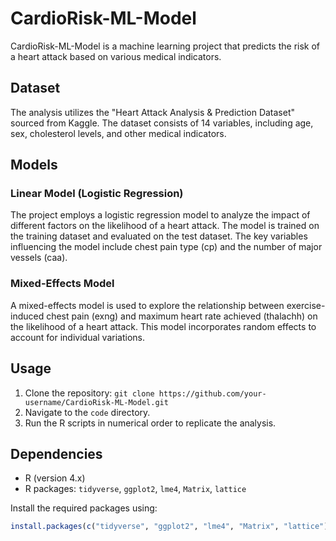 # CardioRisk-ML-Model
CardioRisk-ML-Model is a machine learning project that predicts the risk of a heart attack based on various medical indicators.


## Dataset
The analysis utilizes the "Heart Attack Analysis & Prediction Dataset" sourced from Kaggle. The dataset consists of 14 variables, including age, sex, cholesterol levels, and other medical indicators.


## Models

### Linear Model (Logistic Regression)

The project employs a logistic regression model to analyze the impact of different factors on the likelihood of a heart attack. The model is trained on the training dataset and evaluated on the test dataset. The key variables influencing the model include chest pain type (cp) and the number of major vessels (caa).

### Mixed-Effects Model

A mixed-effects model is used to explore the relationship between exercise-induced chest pain (exng) and maximum heart rate achieved (thalachh) on the likelihood of a heart attack. This model incorporates random effects to account for individual variations.


## Usage
1. Clone the repository: `git clone https://github.com/your-username/CardioRisk-ML-Model.git`
2. Navigate to the `code` directory.
3. Run the R scripts in numerical order to replicate the analysis.


## Dependencies
- R (version 4.x)
- R packages: `tidyverse`, `ggplot2`, `lme4`, `Matrix`, `lattice`

Install the required packages using:
```R
install.packages(c("tidyverse", "ggplot2", "lme4", "Matrix", "lattice"))
`````````````````````
